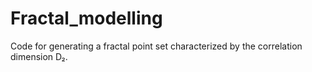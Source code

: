 # Fractal_modelling
Code for generating a fractal point set characterized by the correlation dimension D₂.
